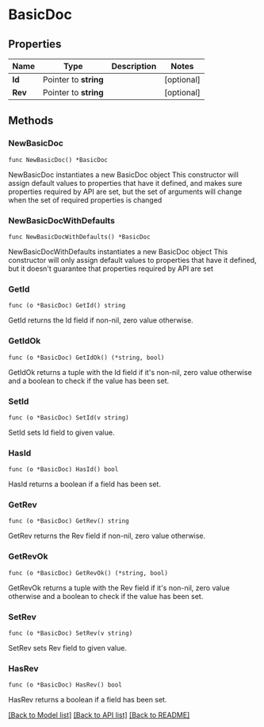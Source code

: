 # BasicDoc

## Properties

Name | Type | Description | Notes
------------ | ------------- | ------------- | -------------
**Id** | Pointer to **string** |  | [optional] 
**Rev** | Pointer to **string** |  | [optional] 

## Methods

### NewBasicDoc

`func NewBasicDoc() *BasicDoc`

NewBasicDoc instantiates a new BasicDoc object
This constructor will assign default values to properties that have it defined,
and makes sure properties required by API are set, but the set of arguments
will change when the set of required properties is changed

### NewBasicDocWithDefaults

`func NewBasicDocWithDefaults() *BasicDoc`

NewBasicDocWithDefaults instantiates a new BasicDoc object
This constructor will only assign default values to properties that have it defined,
but it doesn't guarantee that properties required by API are set

### GetId

`func (o *BasicDoc) GetId() string`

GetId returns the Id field if non-nil, zero value otherwise.

### GetIdOk

`func (o *BasicDoc) GetIdOk() (*string, bool)`

GetIdOk returns a tuple with the Id field if it's non-nil, zero value otherwise
and a boolean to check if the value has been set.

### SetId

`func (o *BasicDoc) SetId(v string)`

SetId sets Id field to given value.

### HasId

`func (o *BasicDoc) HasId() bool`

HasId returns a boolean if a field has been set.

### GetRev

`func (o *BasicDoc) GetRev() string`

GetRev returns the Rev field if non-nil, zero value otherwise.

### GetRevOk

`func (o *BasicDoc) GetRevOk() (*string, bool)`

GetRevOk returns a tuple with the Rev field if it's non-nil, zero value otherwise
and a boolean to check if the value has been set.

### SetRev

`func (o *BasicDoc) SetRev(v string)`

SetRev sets Rev field to given value.

### HasRev

`func (o *BasicDoc) HasRev() bool`

HasRev returns a boolean if a field has been set.


[[Back to Model list]](../README.md#documentation-for-models) [[Back to API list]](../README.md#documentation-for-api-endpoints) [[Back to README]](../README.md)


